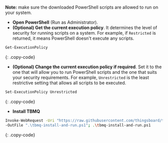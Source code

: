 **Note:** make sure the downloaded PowerShell scripts are allowed to run on your system.

* **Open PowerShell** (Run as Administrator).
* **(Optional) Get the current execution policy**. 
It determines the level of security for running scripts on a system. For example, if `Restricted` is returned, it means PowerShell doesn't execute any scripts.

```bash
Get-ExecutionPolicy
```
{: .copy-code}

* **(Optional) Change the current execution policy if required**. 
Set it to the one that will allow you to run PowerShell scripts and the one that suits your security requirements.
For example, `Unrestricted` is the least restrictive setting that allows all scripts to be executed.

```bash
Set-ExecutionPolicy Unrestricted
```
{: .copy-code}

* **Install TBMQ**

```bash
Invoke-WebRequest -Uri "https://raw.githubusercontent.com/thingsboard/tbmq/main/msa/tbmq/configs/windows/tbmq-install-and-run.ps1" `
-OutFile ".\tbmq-install-and-run.ps1"; .\tbmq-install-and-run.ps1
```
{: .copy-code}
